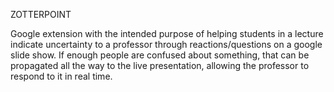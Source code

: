 ZOTTERPOINT

Google extension with the intended purpose of helping students in a lecture indicate uncertainty to a professor through reactions/questions on a google slide show.
If enough people are confused about something, that can be propagated all the way to the live presentation, allowing the professor to respond to it in real time.
